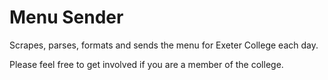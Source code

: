 # Menu Sender

Scrapes, parses, formats and sends the menu for Exeter College each day.

Please feel free to get involved if you are a member of the college.
